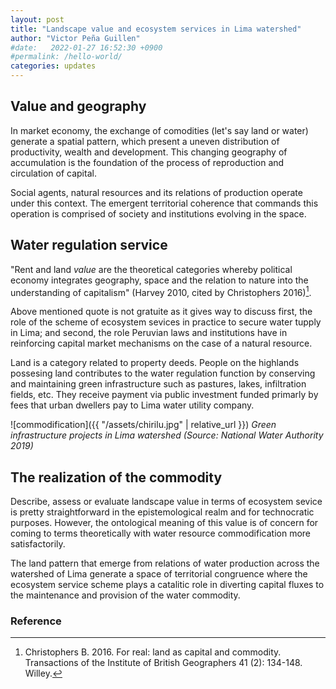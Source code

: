 ```yaml
---
layout: post
title: "Landscape value and ecosystem services in Lima watershed"
author: "Victor Peña Guillen"
#date:   2022-01-27 16:52:30 +0900
#permalink: /hello-world/
categories: updates
---
```


## Value and geography

In market economy, the exchange of comodities (let's say land or water) generate a spatial pattern, which present a uneven distribution of productivity, wealth and development. This changing geography of accumulation is the foundation of the process of reproduction and circulation of capital.

Social agents, natural resources and its relations of production operate under this context. The emergent territorial coherence that commands this operation is comprised of society and institutions evolving in the space.

## Water regulation service

"Rent and land *value* are the theoretical categories whereby political economy integrates geography, space and the relation to nature into the understanding of capitalism" (Harvey 2010, cited by Christophers 2016)[^1].

Above mentioned quote is not gratuite as it gives way to discuss first, the role of the scheme of ecosystem sevices in practice to secure water tupply in Lima; and second, the role Peruvian laws and institutions have in reinforcing capital market mechanisms on the case of a natural resource.

Land is a category related to property deeds. People on the highlands possesing land contributes to the water regulation function by conserving and maintaining green infrastructure such as pastures, lakes, infiltration fields, etc. They receive payment via public investment funded primarly by fees that urban dwellers pay to Lima water utility company.

![commodification]({{ "/assets/chirilu.jpg" | relative_url }})
*Green infrastructure projects in Lima watershed (Source: National Water Authority 2019)*

## The realization of the commodity

Describe, assess or evaluate landscape value in terms of ecosystem sevice is pretty straightforward in the epistemological realm and for technocratic purposes. However, the ontological meaning of this value is of concern for coming to terms theoretically with water resource commodification more satisfactorily.

The land pattern that emerge from relations of water production across the watershed of Lima generate a space of territorial congruence where the ecosystem service scheme plays a catalitic role in diverting capital fluxes to the maintenance and provision of the water commodity.

### Reference

[^1]: Christophers B. 2016. For real: land as capital and commodity. Transactions of the Institute of British Geographers 41 (2): 134-148. Willey.
